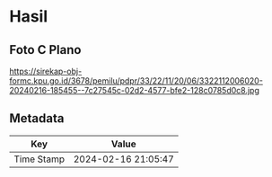 # Hasil

## Foto C Plano

https://sirekap-obj-formc.kpu.go.id/3678/pemilu/pdpr/33/22/11/20/06/3322112006020-20240216-185455--7c27545c-02d2-4577-bfe2-128c0785d0c8.jpg


## Metadata

| Key        | Value               |
| ---------- | ------------------- |
| Time Stamp | 2024-02-16 21:05:47 |



